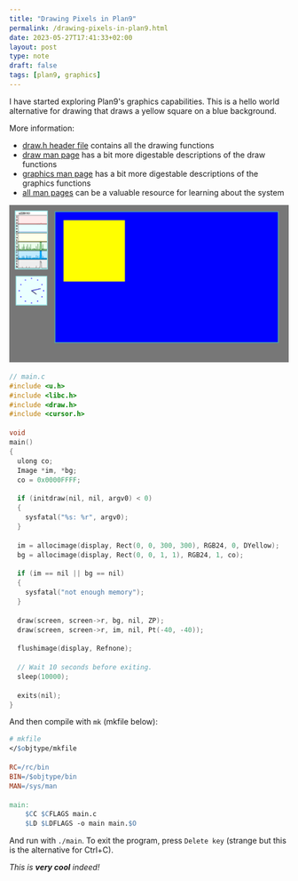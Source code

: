 ```yaml
---
title: "Drawing Pixels in Plan9"
permalink: /drawing-pixels-in-plan9.html
date: 2023-05-27T17:41:33+02:00
layout: post
type: note
draft: false
tags: [plan9, graphics]
---
```


I have started exploring Plan9's graphics capabilities. This is a hello world
alternative for drawing that draws a yellow square on a blue background.

More information:

- [draw.h header file](https://github.com/0intro/plan9/blob/main/sys/include/draw.h)
  contains all the drawing functions
- [draw man page](https://9fans.github.io/plan9port/man/man3/draw.html)
  has a bit more digestable descriptions of the draw functions
- [graphics man page](https://9fans.github.io/plan9port/man/man3/graphics.html)
  has a bit more digestable descriptions of the graphics functions
- [all man pages](https://9fans.github.io/plan9port/man/man3/)
  can be a valuable resource for learning about the system

![Plan9 Howdy World!](/assets/notes/plan9-pixels.png)

```c
// main.c
#include <u.h>
#include <libc.h>
#include <draw.h>
#include <cursor.h>

void
main()
{
  ulong co;
  Image *im, *bg;
  co = 0x0000FFFF;

  if (initdraw(nil, nil, argv0) < 0)
  {
    sysfatal("%s: %r", argv0);
  }

  im = allocimage(display, Rect(0, 0, 300, 300), RGB24, 0, DYellow);
  bg = allocimage(display, Rect(0, 0, 1, 1), RGB24, 1, co);

  if (im == nil || bg == nil)
  {
    sysfatal("not enough memory");
  }

  draw(screen, screen->r, bg, nil, ZP);
  draw(screen, screen->r, im, nil, Pt(-40, -40));

  flushimage(display, Refnone);

  // Wait 10 seconds before exiting.
  sleep(10000);

  exits(nil);
}
```

And then compile with `mk` (mkfile below):

```makefile
# mkfile
</$objtype/mkfile

RC=/rc/bin
BIN=/$objtype/bin
MAN=/sys/man

main:
	$CC $CFLAGS main.c
	$LD $LDFLAGS -o main main.$O
```

And run with `./main`. To exit the program, press `Delete key` (strange but this
is the alternative for Ctrl+C).

*This is **very cool** indeed!*
